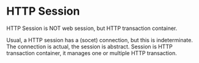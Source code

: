 HTTP Session
============

HTTP Session is NOT web session, but HTTP transaction container.

Usual, a HTTP session has a (socet) connection, but this is indeterminate. 
The connection is actual, the session is abstract. Session is HTTP transaction
container, it manages one or multiple HTTP transaction.

